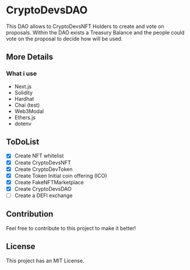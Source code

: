 # CryptoDevsDAO

This DAO allows to CryptoDevsNFT Holders to create and vote on proposals. Within the DAO exists a Treasury Balance and the people could vote on the proposal to decide how will be used.

## More Details

### What i use
- Next.js
- Solidity
- Hardhat
- Chai (test)
- Web3Modal
- Ethers.js
- dotenv

## ToDoList

- [x] Create NFT whitelist
- [x] Create CryptoDevsNFT
- [x] Create CryptoDevToken
- [x] Create Token Initial coin offering (ICO)
- [x] Create FakeNFTMarketplace
- [x] Create CryptoDevsDAO
- [ ] Create a DEFI exchange 

## Contribution

Feel free to contribute to this project to make it better!

## License

This project has an MIT License.

